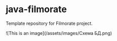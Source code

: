 # java-filmorate
Template repository for Filmorate project.


![This is an image](/assets/images/Схема БД.png)
